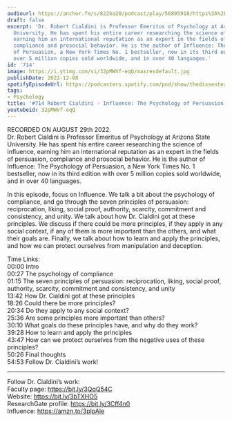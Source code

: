```yaml
---
audiourl: https://anchor.fm/s/822ba20/podcast/play/56805918/https%3A%2F%2Fd3ctxlq1ktw2nl.cloudfront.net%2Fstaging%2F2022-7-29%2F94d36038-cf29-aa2f-2e0f-b905ab8fba3b.m4a
draft: false
excerpt: 'Dr. Robert Cialdini is Professor Emeritus of Psychology at Arizona State
  University. He has spent his entire career researching the science of influence,
  earning him an international reputation as an expert in the fields of persuasion,
  compliance and prosocial behavior. He is the author of Influence: The Psychology
  of Persuasion, a New York Times No. 1 bestseller, now in its third edition with
  over 5 million copies sold worldwide, and in over 40 languages.'
id: '714'
image: https://i.ytimg.com/vi/32pMWVf-eqQ/maxresdefault.jpg
publishDate: 2022-12-08
spotifyEpisodeUrl: https://podcasters.spotify.com/pod/show/thedissenter/episodes/714-Robert-Cialdini---Influence-The-Psychology-of-Persuasion-e1n432u
tags:
- Psychology
title: '#714 Robert Cialdini - Influence: The Psychology of Persuasion'
youtubeid: 32pMWVf-eqQ
---
```

<div class="timelinks">

RECORDED ON AUGUST 29th 2022.  
Dr. Robert Cialdini is Professor Emeritus of Psychology at Arizona State University. He has spent his entire career researching the science of influence, earning him an international reputation as an expert in the fields of persuasion, compliance and prosocial behavior. He is the author of Influence: The Psychology of Persuasion, a New York Times No. 1 bestseller, now in its third edition with over 5 million copies sold worldwide, and in over 40 languages.

In this episode, focus on Influence. We talk a bit about the psychology of compliance, and go through the seven principles of persuasion: reciprocation, liking, social proof, authority, scarcity, commitment and consistency, and unity. We talk about how Dr. Cialdini got at these principles. We discuss if there could be more principles, if they apply in any social context, if any of them is more important than the others, and what their goals are. Finally, we talk about how to learn and apply the principles, and how we can protect ourselves from manipulation and deception.

Time Links:  
<time>00:00</time> Intro  
<time>00:27</time> The psychology of compliance  
<time>01:15</time> The seven principles of persuasion: reciprocation, liking, social proof, authority, scarcity, commitment and consistency, and unity  
<time>13:42</time> How Dr. Cialdini got at these principles  
<time>18:26</time> Could there be more principles?  
<time>20:34</time> Do they apply to any social context?  
<time>25:36</time> Are some principles more important than others?  
<time>30:10</time> What goals do these principles have, and why do they work?  
<time>39:28</time> How to learn and apply the principles  
<time>43:47</time> How can we protect ourselves from the negative uses of these principles?  
<time>50:26</time> Final thoughts  
<time>54:53</time> Follow Dr. Cialdini’s work!

---

Follow Dr. Cialdini’s work:  
Faculty page: https://bit.ly/3QqQ54C  
Website: https://bit.ly/3bTXHO5  
ResearchGate profile: https://bit.ly/3Cff4n0  
Influence: https://amzn.to/3plpAle
</div>


